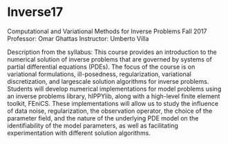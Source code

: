 # Inverse17
Computational and Variational Methods for Inverse Problems
Fall 2017
Professor: Omar Ghattas
Instructor: Umberto Villa

Description from the syllabus:
This course provides an introduction to the numerical solution of inverse problems
that are governed by systems of partial differential equations (PDEs). The focus of the course
is on variational formulations, ill-posedness, regularization, variational discretization, and largescale
solution algorithms for inverse problems. Students will develop numerical implementations
for model problems using an inverse problems library, hIPPYlib, along with a high-level finite
element toolkit, FEniCS. These implementations will allow us to study the influence of data noise,
regularization, the observation operator, the choice of the parameter field, and the nature of
the underlying PDE model on the identifiability of the model parameters, as well as facilitating
experimentation with different solution algorithms. 

